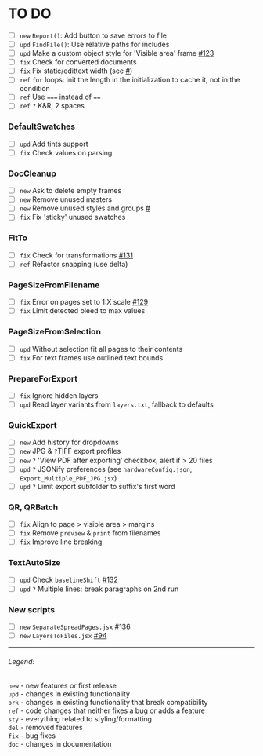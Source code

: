 # TO DO

- [ ] `new` `Report()`: Add button to save errors to file
- [ ] `upd` `FindFile()`: Use relative paths for includes
- [ ] `upd` Make a custom object style for 'Visible area' frame [#123](https://github.com/pchiorean/Indentz/issues/123)
- [ ] `fix` Check for converted documents
- [ ] `fix` Fix static/edittext width (see [#](https://twitter.com/indiscripts/status/1408788941550108674))
- [ ] `ref` `for` loops: init the length in the initialization to cache it, not in the condition
- [ ] `ref` Use `===` instead of `==`
- [ ] `ref` `?` K&R, 2 spaces

### DefaultSwatches
- [ ] `upd` Add tints support
- [ ] `fix` Check values on parsing

### DocCleanup
- [ ] `new` Ask to delete empty frames
- [ ] `new` Remove unused masters
- [ ] `new` Remove unused styles and groups [#](https://community.adobe.com/t5/indesign/delete-unused-paragraph-styles/m-p/1089672#M165331)
- [ ] `fix` Fix 'sticky' unused swatches

### FitTo
- [ ] `fix` Check for transformations [#131](https://github.com/pchiorean/Indentz/issues/131) <!-- ItemTransform = [1 0 0 1 0 0] -->
- [ ] `ref` Refactor snapping (use delta)

### PageSizeFromFilename
- [ ] `fix` Error on pages set to 1:X scale [#129](https://github.com/pchiorean/Indentz/issues/129)
- [ ] `fix` Limit detected bleed to max values

### PageSizeFromSelection
- [ ] `upd` Without selection fit all pages to their contents
- [ ] `fix` For text frames use outlined text bounds

### PrepareForExport
- [ ] `fix` Ignore hidden layers
- [ ] `upd` Read layer variants from `layers.txt`, fallback to defaults

### QuickExport
- [ ] `new` Add history for dropdowns
- [ ] `new` JPG & `?`TIFF export profiles
- [ ] `new` `?` 'View PDF after exporting' checkbox, alert if > 20 files
- [ ] `upd` `?` JSONify preferences (see `hardwareConfig.json`, `Export_Multiple_PDF_JPG.jsx`)
- [ ] `upd` `?` Limit export subfolder to suffix's first word

### QR, QRBatch
- [ ] `fix` Align to page > visible area > margins
- [ ] `fix` Remove `preview` & `print` from filenames
- [ ] `fix` Improve line breaking

### TextAutoSize
- [ ] `upd` Check `baselineShift` [#132](https://github.com/pchiorean/Indentz/issues/132)
- [ ] `upd` `?` Multiple lines: break paragraphs on 2nd run

### New scripts
- [ ] `new` `SeparateSpreadPages.jsx` [#136](https://github.com/pchiorean/Indentz/issues/136)
- [ ] `new` `LayersToFiles.jsx` [#94](https://github.com/pchiorean/Indentz/issues/94)

---

###### Legend:

`new` - new features or first release\
`upd` - changes in existing functionality\
`brk` - changes in existing functionality that break compatibility\
`ref` - code changes that neither fixes a bug or adds a feature\
`sty` - everything related to styling/formatting\
`del` - removed features\
`fix` - bug fixes\
`doc` - changes in documentation